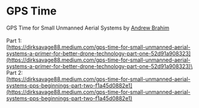 # GPS Time

GPS Time for Small Unmanned Aerial Systems by  [Andrew Brahim](https://dirksavage88.medium.com/?source=post\_page-----f1a45d0882e1--------------------------------)\
\
Part 1:\
[https://dirksavage88.medium.com/gps-time-for-small-unmanned-aerial-systems-a-primer-for-better-drone-technology-part-one-52d91a908323](https://dirksavage88.medium.com/gps-time-for-small-unmanned-aerial-systems-a-primer-for-better-drone-technology-part-one-52d91a908323)\
\
Part 2:\
[https://dirksavage88.medium.com/gps-time-for-small-unmanned-aerial-systems-pps-beginnings-part-two-f1a45d0882e1](https://dirksavage88.medium.com/gps-time-for-small-unmanned-aerial-systems-pps-beginnings-part-two-f1a45d0882e1)
